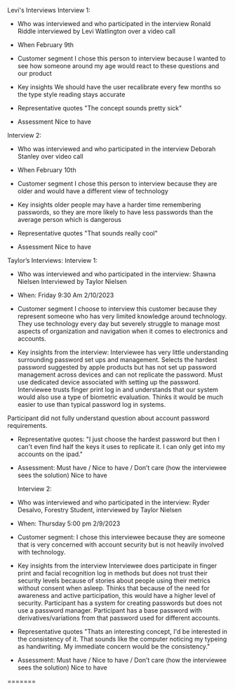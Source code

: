 
Levi's Interviews
Interview 1:
  - Who was interviewed and who participated in the interview
    Ronald Riddle interviewed by Levi Watlington over a video call
    
  - When
    February 9th
    
  - Customer segment
    I chose this person to interview because I wanted to see how someone around my age would react to these questions and our product
    
  - Key insights
    We should have the user recalibrate every few months so the type style 
    reading stays accurate
    
  - Representative quotes
    "The concept sounds pretty sick"
    
  - Assessment
    Nice to have
  
Interview 2:
  - Who was interviewed and who participated in the interview
    Deborah Stanley over video call
    
  - When
    February 10th
    
  - Customer segment
    I chose this person to interview because they are older and would have a different view of technology
    
  - Key insights
    older people may have a harder time remembering passwords, so they are
    more likely to have less passwords than the average person which is 
    dangerous
    
  - Representative quotes
    "That sounds really cool"
  
  - Assessment
    Nice to have
  
  Taylor’s Interviews:
	Interview 1:
 - Who was interviewed and who participated in the interview:
 Shawna Nielsen Interviewed by Taylor Nielsen
 - When: Friday 9:30 Am 2/10/2023
 - Customer segment
 I choose to interview this customer because they represent someone who has very limited knowledge around technology. They use technology every day but severely struggle to manage most aspects of organization and navigation when it comes to electronics and accounts. 
 
 - Key insights from the interview:
 Interviewee has very little understanding surrounding password set ups and management. Selects the hardest password suggested by apple products but has not set up password management across devices and can not replicate the password. Must use dedicated device associated with setting up the password. Interviewee trusts finger print log in and understands that our system would also use a type of biometric evaluation. Thinks it would be much easier to use than typical password log in systems.
 
 Participant did not fully understand question about account password requirements. 
 
 - Representative quotes:
 "I just choose the hardest password but then I can't even find half the keys it uses to replicate it. I can only get into my accounts on the ipad."
 
 - Assessment: Must have / Nice to have / Don’t care (how the interviewee sees the solution)
 Nice to have

	Interview 2:
 - Who was interviewed and who participated in the interview:
 Ryder Desalvo, Forestry Student, interviewed by Taylor Nielsen
 - When: Thursday 5:00 pm 2/9/2023
 - Customer segment:
 I chose this interviewee because they are someone that is very concerned with account security but is not heavily involved with technology.
 - Key insights from the interview
 Interviewee does participate in finger print and facial recognition log in methods but does not trust their security levels because of stories about people using their metrics without consent when asleep. Thinks that because of the need for awareness and active participation, this would have a higher level of security. 
 Participant has a system for creating passwords but does not use a password manager. Participant has a base password with derivatives/variations from that password used for different accounts. 
 - Representative quotes
 "Thats an interesting concept, I'd be interested in the consistency of it. That sounds like the computer noticing my typeing as handwriting. My immediate concern would be the consistency."
 - Assessment: Must have / Nice to have / Don’t care (how the interviewee sees the solution)
 Nice to have

=======
